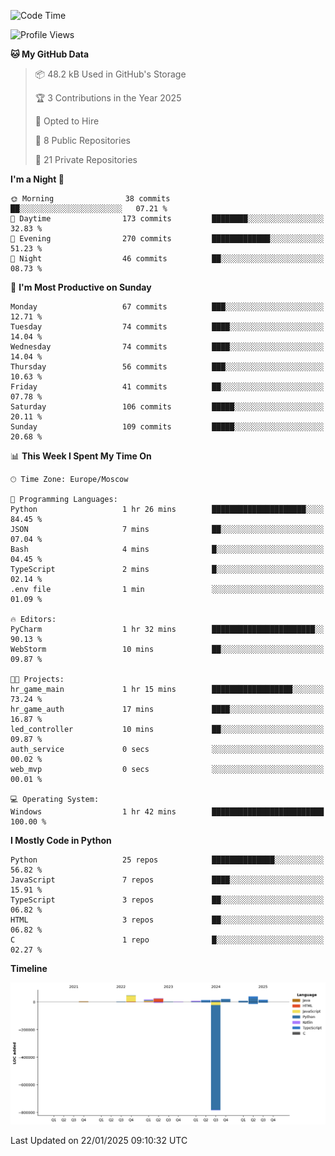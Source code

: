 <!--START_SECTION:waka-->
![Code Time](http://img.shields.io/badge/Code%20Time-587%20hrs%2027%20mins-blue)

![Profile Views](http://img.shields.io/badge/Profile%20Views-3-blue)

**🐱 My GitHub Data** 

> 📦 48.2 kB Used in GitHub's Storage 
 > 
> 🏆 3 Contributions in the Year 2025
 > 
> 💼 Opted to Hire
 > 
> 📜 8 Public Repositories 
 > 
> 🔑 21 Private Repositories 
 > 
**I'm a Night 🦉** 

```text
🌞 Morning                38 commits          ██░░░░░░░░░░░░░░░░░░░░░░░   07.21 % 
🌆 Daytime                173 commits         ████████░░░░░░░░░░░░░░░░░   32.83 % 
🌃 Evening                270 commits         █████████████░░░░░░░░░░░░   51.23 % 
🌙 Night                  46 commits          ██░░░░░░░░░░░░░░░░░░░░░░░   08.73 % 
```
📅 **I'm Most Productive on Sunday** 

```text
Monday                   67 commits          ███░░░░░░░░░░░░░░░░░░░░░░   12.71 % 
Tuesday                  74 commits          ████░░░░░░░░░░░░░░░░░░░░░   14.04 % 
Wednesday                74 commits          ████░░░░░░░░░░░░░░░░░░░░░   14.04 % 
Thursday                 56 commits          ███░░░░░░░░░░░░░░░░░░░░░░   10.63 % 
Friday                   41 commits          ██░░░░░░░░░░░░░░░░░░░░░░░   07.78 % 
Saturday                 106 commits         █████░░░░░░░░░░░░░░░░░░░░   20.11 % 
Sunday                   109 commits         █████░░░░░░░░░░░░░░░░░░░░   20.68 % 
```


📊 **This Week I Spent My Time On** 

```text
🕑︎ Time Zone: Europe/Moscow

💬 Programming Languages: 
Python                   1 hr 26 mins        █████████████████████░░░░   84.45 % 
JSON                     7 mins              ██░░░░░░░░░░░░░░░░░░░░░░░   07.04 % 
Bash                     4 mins              █░░░░░░░░░░░░░░░░░░░░░░░░   04.45 % 
TypeScript               2 mins              █░░░░░░░░░░░░░░░░░░░░░░░░   02.14 % 
.env file                1 min               ░░░░░░░░░░░░░░░░░░░░░░░░░   01.09 % 

🔥 Editors: 
PyCharm                  1 hr 32 mins        ███████████████████████░░   90.13 % 
WebStorm                 10 mins             ██░░░░░░░░░░░░░░░░░░░░░░░   09.87 % 

🐱‍💻 Projects: 
hr_game_main             1 hr 15 mins        ██████████████████░░░░░░░   73.24 % 
hr_game_auth             17 mins             ████░░░░░░░░░░░░░░░░░░░░░   16.87 % 
led_controller           10 mins             ██░░░░░░░░░░░░░░░░░░░░░░░   09.87 % 
auth_service             0 secs              ░░░░░░░░░░░░░░░░░░░░░░░░░   00.02 % 
web_mvp                  0 secs              ░░░░░░░░░░░░░░░░░░░░░░░░░   00.01 % 

💻 Operating System: 
Windows                  1 hr 42 mins        █████████████████████████   100.00 % 
```

**I Mostly Code in Python** 

```text
Python                   25 repos            ██████████████░░░░░░░░░░░   56.82 % 
JavaScript               7 repos             ████░░░░░░░░░░░░░░░░░░░░░   15.91 % 
TypeScript               3 repos             ██░░░░░░░░░░░░░░░░░░░░░░░   06.82 % 
HTML                     3 repos             ██░░░░░░░░░░░░░░░░░░░░░░░   06.82 % 
C                        1 repo              █░░░░░░░░░░░░░░░░░░░░░░░░   02.27 % 
```



**Timeline**

![Lines of Code chart](https://raw.githubusercontent.com/adlemx/adlemx/main/assets/bar_graph.png)


 Last Updated on 22/01/2025 09:10:32 UTC
<!--END_SECTION:waka-->
